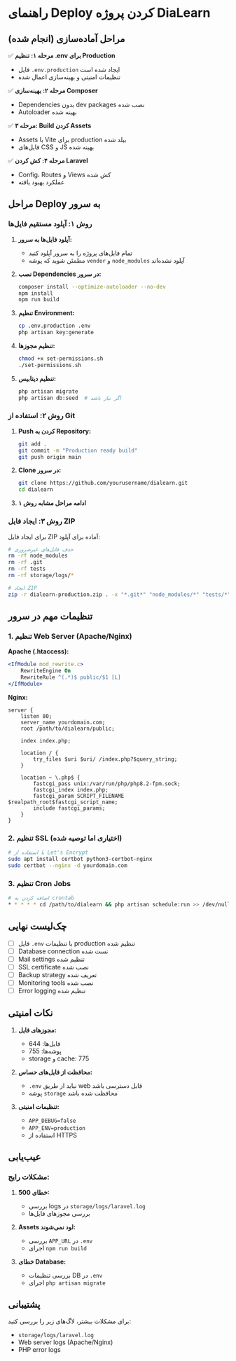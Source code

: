 # راهنمای Deploy کردن پروژه DiaLearn

## مراحل آماده‌سازی (انجام شده)

✅ **مرحله ۱: تنظیم .env برای Production**
- فایل `.env.production` ایجاد شده است
- تنظیمات امنیتی و بهینه‌سازی اعمال شده

✅ **مرحله ۲: بهینه‌سازی Composer**
- Dependencies بدون dev packages نصب شده
- Autoloader بهینه شده

✅ **مرحله ۳: Build کردن Assets**
- Assets با Vite برای production بیلد شده
- فایل‌های CSS و JS بهینه شده

✅ **مرحله ۴: کش کردن Laravel**
- Config، Routes و Views کش شده
- عملکرد بهبود یافته

## مراحل Deploy به سرور

### روش ۱: آپلود مستقیم فایل‌ها

1. **آپلود فایل‌ها به سرور:**
   - تمام فایل‌های پروژه را به سرور آپلود کنید
   - مطمئن شوید که پوشه `vendor` و `node_modules` آپلود نشده‌اند

2. **نصب Dependencies در سرور:**
   ```bash
   composer install --optimize-autoloader --no-dev
   npm install
   npm run build
   ```

3. **تنظیم Environment:**
   ```bash
   cp .env.production .env
   php artisan key:generate
   ```

4. **تنظیم مجوزها:**
   ```bash
   chmod +x set-permissions.sh
   ./set-permissions.sh
   ```

5. **تنظیم دیتابیس:**
   ```bash
   php artisan migrate
   php artisan db:seed  # اگر نیاز باشد
   ```

### روش ۲: استفاده از Git

1. **Push کردن به Repository:**
   ```bash
   git add .
   git commit -m "Production ready build"
   git push origin main
   ```

2. **Clone در سرور:**
   ```bash
   git clone https://github.com/yourusername/dialearn.git
   cd dialearn
   ```

3. **ادامه مراحل مشابه روش ۱**

### روش ۳: ایجاد فایل ZIP

برای ایجاد فایل ZIP آماده برای آپلود:

```bash
# حذف فایل‌های غیرضروری
rm -rf node_modules
rm -rf .git
rm -rf tests
rm -rf storage/logs/*

# ایجاد ZIP
zip -r dialearn-production.zip . -x "*.git*" "node_modules/*" "tests/*"
```

## تنظیمات مهم در سرور

### 1. تنظیم Web Server (Apache/Nginx)

**Apache (.htaccess):**
```apache
<IfModule mod_rewrite.c>
    RewriteEngine On
    RewriteRule ^(.*)$ public/$1 [L]
</IfModule>
```

**Nginx:**
```nginx
server {
    listen 80;
    server_name yourdomain.com;
    root /path/to/dialearn/public;

    index index.php;

    location / {
        try_files $uri $uri/ /index.php?$query_string;
    }

    location ~ \.php$ {
        fastcgi_pass unix:/var/run/php/php8.2-fpm.sock;
        fastcgi_index index.php;
        fastcgi_param SCRIPT_FILENAME $realpath_root$fastcgi_script_name;
        include fastcgi_params;
    }
}
```

### 2. تنظیم SSL (اختیاری اما توصیه شده)

```bash
# با استفاده از Let's Encrypt
sudo apt install certbot python3-certbot-nginx
sudo certbot --nginx -d yourdomain.com
```

### 3. تنظیم Cron Jobs

```bash
# اضافه کردن به crontab
* * * * * cd /path/to/dialearn && php artisan schedule:run >> /dev/null 2>&1
```

## چک‌لیست نهایی

- [ ] فایل `.env` با تنظیمات production تنظیم شده
- [ ] Database connection تست شده
- [ ] Mail settings تنظیم شده
- [ ] SSL certificate نصب شده
- [ ] Backup strategy تعریف شده
- [ ] Monitoring tools نصب شده
- [ ] Error logging تنظیم شده

## نکات امنیتی

1. **مجوزهای فایل:**
   - فایل‌ها: 644
   - پوشه‌ها: 755
   - storage و cache: 775

2. **محافظت از فایل‌های حساس:**
   - `.env` نباید از طریق web قابل دسترسی باشد
   - پوشه `storage` محافظت شده باشد

3. **تنظیمات امنیتی:**
   - `APP_DEBUG=false`
   - `APP_ENV=production`
   - استفاده از HTTPS

## عیب‌یابی

### مشکلات رایج:

1. **خطای 500:**
   - بررسی logs در `storage/logs/laravel.log`
   - بررسی مجوزهای فایل‌ها

2. **Assets لود نمی‌شوند:**
   - بررسی `APP_URL` در `.env`
   - اجرای `npm run build`

3. **خطای Database:**
   - بررسی تنظیمات DB در `.env`
   - اجرای `php artisan migrate`

## پشتیبانی

برای مشکلات بیشتر، لاگ‌های زیر را بررسی کنید:
- `storage/logs/laravel.log`
- Web server logs (Apache/Nginx)
- PHP error logs